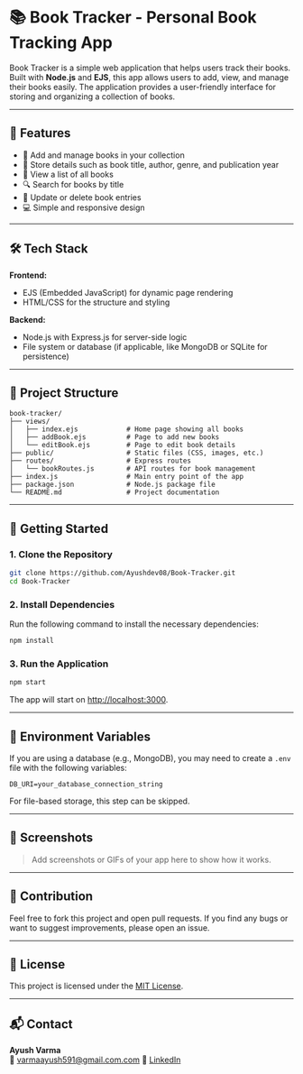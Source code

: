 
# 📚 Book Tracker - Personal Book Tracking App

Book Tracker is a simple web application that helps users track their books. Built with **Node.js** and **EJS**, this app allows users to add, view, and manage their books easily. The application provides a user-friendly interface for storing and organizing a collection of books.

---

## 🚀 Features

- 📖 Add and manage books in your collection
- 📝 Store details such as book title, author, genre, and publication year
- 👀 View a list of all books
- 🔍 Search for books by title
- 🔄 Update or delete book entries
- 💻 Simple and responsive design

---

## 🛠️ Tech Stack

**Frontend:**
- EJS (Embedded JavaScript) for dynamic page rendering
- HTML/CSS for the structure and styling

**Backend:**
- Node.js with Express.js for server-side logic
- File system or database (if applicable, like MongoDB or SQLite for persistence)

---

## 📁 Project Structure

```
book-tracker/
├── views/
│   ├── index.ejs            # Home page showing all books
│   ├── addBook.ejs          # Page to add new books
│   └── editBook.ejs         # Page to edit book details
├── public/                  # Static files (CSS, images, etc.)
├── routes/                  # Express routes
│   └── bookRoutes.js        # API routes for book management
├── index.js                 # Main entry point of the app
├── package.json             # Node.js package file
└── README.md                # Project documentation
```

---

## 🧪 Getting Started

### 1. Clone the Repository

```bash
git clone https://github.com/Ayushdev08/Book-Tracker.git
cd Book-Tracker
```

### 2. Install Dependencies

Run the following command to install the necessary dependencies:

```bash
npm install
```

### 3. Run the Application

```bash
npm start
```

The app will start on [http://localhost:3000](http://localhost:3000).

---

## 🔐 Environment Variables

If you are using a database (e.g., MongoDB), you may need to create a `.env` file with the following variables:

```
DB_URI=your_database_connection_string
```

For file-based storage, this step can be skipped.

---

## 📸 Screenshots

> Add screenshots or GIFs of your app here to show how it works.

---

## 🤝 Contribution

Feel free to fork this project and open pull requests. If you find any bugs or want to suggest improvements, please open an issue.

---

## 📄 License

This project is licensed under the [MIT License](LICENSE).

---

## 📬 Contact

**Ayush Varma**  
📧 varmaayush591@gmail.com.com 
🔗 [LinkedIn](https://linkedin.com/in/ayush-varma03)   
```

